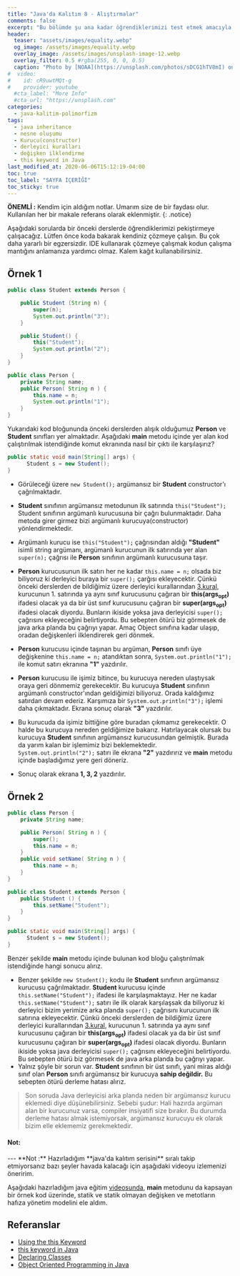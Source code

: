 ```yaml
---
title: "Java'da Kalıtım 8 - Alıştırmalar"
comments: false
excerpt: "Bu bölümde şu ana kadar öğrendiklerimizi test etmek amacıyla birkaç tane örnek kod üzerinde çalışacağız."
header:
  teaser: "assets/images/equality.webp"
  og_image: /assets/images/equality.webp
  overlay_image: /assets/images/unsplash-image-12.webp
  overlay_filter: 0.5 #rgba(255, 0, 0, 0.5)
  caption: "Photo by [NOAA](https://unsplash.com/photos/sDCG1hTV8mI) on Unsplash"
#  video:
#    id: cR9uwtMQt-g
#    provider: youtube
  #cta_label: "More Info"
  #cta_url: "https://unsplash.com"
categories:
  - java-kalitim-polimorfizm
tags:
  - java inheritance
  - nesne oluşumu
  - Kurucu(constructor)
  - derleyici kuralları
  - değişken ilklendirme
  - this keyword in Java
last_modified_at: 2020-06-06T15:12:19-04:00
toc: true
toc_label: "SAYFA İÇERİĞİ"
toc_sticky: true
---
```


**ÖNEMLİ :** Kendim için aldığım notlar. Umarım size de bir faydası olur. Kullanılan her bir makale referans olarak eklenmiştir.
{: .notice}

Aşağıdaki sorularda bir önceki derslerde öğrendiklerimizi pekiştirmeye çalışacağız. Lütfen önce koda bakarak kendiniz çözmeye çalışın. Bu çok daha yararlı bir egzersizdir. IDE kullanarak çözmeye çalışmak kodun çalışma mantığını anlamanıza yardımcı olmaz. Kalem kağıt kullanabilirsiniz.

## Örnek 1

```java
public class Student extends Person {

    public Student (String n) {
        super(n);
        System.out.println("3");
    }

    public Student() {
        this("Student");
        System.out.println("2");
    }
}
```

```java
public class Person {
    private String name;
    public Person( String n ) {
        this.name = n;
        System.out.println("1");
    }
}
```

Yukarıdaki kod bloğununda önceki derslerden alışık olduğumuz **Person** ve **Student** sınıfları yer almaktadır. Aşağıdaki **main** metodu içinde yer alan kod çalıştırılmak istendiğinde komut ekranında nasıl bir çıktı ile karşılaşırız?

```java
public static void main(String[] args) {
      Student s = new Student();
}
```

* Görüleceği üzere ``new Student();`` argümansız bir **Student** constructor'ı çağrılmaktadır.
* **Student** sınıfının argümansız metodunun ilk satırında ``this("Student");`` Student sınıfının argümanlı kurucusuna bir çağrı bulunmaktadır. Daha metoda girer girmez bizi argümanlı kurucuya(constructor) yönlendirmektedir.
* Argümanlı kurucu ise ``this("Student");`` çağrısından aldığı **"Student"** isimli string argümanı, argümanlı kurucunun ilk satırında yer alan ``super(n);`` çağrısı ile **Person** sınıfının argümanlı kurucusuna taşır.
* **Person** kurucusunun ilk satırı her ne kadar ``this.name = n;`` olsada biz biliyoruz ki derleyici buraya bir ``super();`` çarğısı ekleyecektir. Çünkü önceki derslerden de bildiğimiz üzere derleyici kurallarından [3.kural,](/java-kalitim-polimorfizm/Java-inheritance6/#kural-3) kurucunun 1. satırında ya aynı sınıf kurucusunu çağıran bir **this(args<sub>opt</sub>)** ifadesi olacak ya da bir üst sınıf kurucusunu çağıran bir **super(args<sub>opt</sub>)** ifadesi olacak diyordu. Bunların ikiside yoksa java derleyicisi ``super();`` çağrısını ekleyeceğini belirtiyordu. Bu sebepten ötürü biz görmesek de java arka planda bu çağrıyı yapar. Amaç Object sınıfına kadar ulaşıp, oradan değişkenleri ilklendirerek geri dönmek.
* **Person** kurucusu içinde taşınan bu argüman, **Person** sınıfı üye değişkenine ``this.name = n;`` atandıktan sonra, ``System.out.println("1");`` ile komut satırı ekranına **"1"** yazdırılır.
* **Person** kurucusu ile işimiz bitince, bu kurucuya nereden ulaştıysak oraya geri dönmemiz gerekecektir. Bu kurucuya **Student** sınıfının argümanlı constructor'ından geldiğimizi biliyoruz. Orada kaldığımız satırdan devam ederiz. Karşımıza bir ``System.out.println("3");`` işlemi daha çıkmaktadır. Ekrana sonuç olarak **"3"** yazdırılır.

* Bu kurucuda da işimiz bittiğine göre buradan çıkmamız gerekecektir. O halde bu kurucuya nereden geldiğimize bakarız. Hatırlayacak olursak bu kurucuya **Student** sınıfının argümansız kurucusundan gelmiştik. Burada da yarım kalan bir işlemimiz bizi beklemektedir. ``System.out.println("2");`` satırı ile ekrana **"2"** yazdırırız ve **main** metodu içinde başladığımız yere geri döneriz.
* Sonuç olarak ekrana **1, 3, 2** yazdırılır.

## Örnek 2

```java
public class Person {
    private String name;

    public Person( String n ) {
        super();
        this.name = n;
    }
    public void setName( String n ) {
        this.name = n;
    }
}
```

```java
public class Student extends Person {
    public Student () {
        this.setName("Student");
    }
}
```

```java
public static void main(String[] args) {
      Student s = new Student();
}
```

Benzer şekilde **main** metodu içinde bulunan kod bloğu çalıştırılmak istendiğinde hangi sonucu alırız.

* Benzer şekilde ``new Student();`` kodu ile **Student** sınıfının argümansız kurucusu çağrılmaktadır. **Student** kurucusu içinde ``this.setName("Student");`` ifadesi ile karşılaşmaktayız. Her ne kadar ``this.setName("Student");`` satırı ile ilk olarak karşılaşsak da biliyoruz ki derleyici bizim yerimize arka planda ``super();`` çağrısını kurucunun ilk satırına ekleyecektir. Çünkü önceki derslerden de bildiğimiz üzere derleyici kurallarından [3.kural,](/java-kalitim-polimorfizm/Java-inheritance6/#kural-3) kurucunun 1. satırında ya aynı sınıf kurucusunu çağıran bir **this(args<sub>opt</sub>)** ifadesi olacak ya da bir üst sınıf kurucusunu çağıran bir **super(args<sub>opt</sub>)** ifadesi olacak diyordu. Bunların ikiside yoksa  java derleyicisi ``super();`` çağrısını ekleyeceğini belirtiyordu. Bu sebepten ötürü biz görmesek de java arka planda bu çağrıyı yapar.
* Yalnız şöyle bir sorun var. **Student** sınıfının bir üst sınıfı, yani miras aldığı sınıf olan **Person** sınıfı argümansız bir kurucuya **sahip değildir.** Bu sebepten ötürü derleme hatası alırız.

> Son soruda Java derleyicisi arka planda neden bir argümansız kurucu eklemedi diye düşünebilirsiniz. Sebebi şudur: Hali hazırda argüman alan bir kurucunuz varsa, compiler insiyatifi size bırakır. Bu durumda derleme hatası almak istemiyorsak, argümansız kurucuyu ek olarak bizim elle eklememiz gerekmektedir.

<div class="notice--success" markdown="1">
<h4 class="no_toc"><i class="fas fa-lightbulb"></i> Not:</h4>
---
**Not :** Hazırladığım **java'da kalıtım serisini** sıralı takip etmiyorsanız bazı şeyler havada kalacağı için aşağıdaki videoyu izlemenizi öneririm.

Aşağıdaki hazırladığım java eğitim [videosunda](https://www.youtube.com/watch?v=cR9uwtMQt-g), **main** metodunu da kapsayan bir örnek kod üzerinde, statik ve statik olmayan değişken ve metotların hafıza yönetim modelini ele aldım.
</div>



## Referanslar
* [Using the this Keyword](https://docs.oracle.com/javase/tutorial/java/javaOO/thiskey.html)
* [this keyword in Java](https://www.javatpoint.com/this-keyword)
* [Declaring Classes](https://docs.oracle.com/javase/tutorial/java/javaOO/classdecl.html)
* [Object Oriented Programming in Java](https://www.coursera.org/learn/object-oriented-java?specialization=java-object-oriented)
